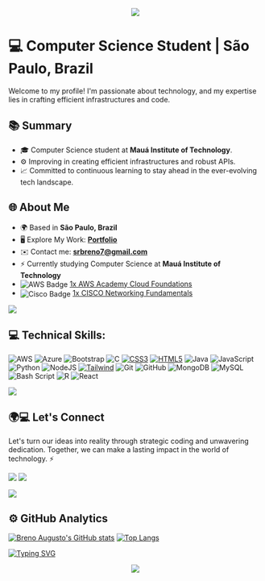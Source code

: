<p align="center">
  <img src="https://capsule-render.vercel.app/api?type=waving&color=0d214f&height=200&section=header&text=Olá,%20eu%20sou%20Breno%20Augusto!&fontColor=ffffff&fontSize=40&fontAlignY=35" />
</p>

# 💻 Computer Science Student | São Paulo, Brazil

Welcome to my profile! I'm passionate about technology, and my expertise lies in crafting efficient infrastructures and code.

## 📚 Summary
- 🎓 Computer Science student at **Mauá Institute of Technology**.
- ⚙️ Improving in creating efficient infrastructures and robust APIs.
- 📈 Committed to continuous learning to stay ahead in the ever-evolving tech landscape.

## 🌐 About Me
<ul align="start">
  <li>
    🌍 Based in <strong>São Paulo, Brazil</strong>
  </li>
  <li>
    🖥️ Explore My Work: <a href="https://github.com/BrenoAugustoOG" target="_blank"><strong>Portfolio</strong></a>
  </li>
  <li>
    ✉️ Contact me: <a href="mailto:srbreno7@gmail.com"><strong>srbreno7@gmail.com</strong></a>
  </li>
  <li>
    ⚡ Currently studying Computer Science at <strong>Mauá Institute of Technology</strong>
  </li>
  <li>
    <img src="https://img.shields.io/badge/AWS-%23FF9900.svg?style=for-the-badge&logo=amazon-aws&logoColor=white" alt="AWS Badge" align="center" /> <a href="https://www.credly.com/badges/06a5b985-7939-4070-9f2f-36daf82a04a1/public_url" target="_blank"> 1x AWS Academy Cloud Foundations</a>
  </li>
  <li>
    <img src="https://img.shields.io/badge/cisco-%23049fd9.svg?style=for-the-badge&logo=cisco&logoColor=black" alt="Cisco Badge" align="center" /> <a href="https://www.credly.com/badges/eadaa7b1-b20c-4414-b57d-7eddbb4b5863/public_url" target="_blank"> 1x CISCO Networking Fundamentals</a>
  </li>
</ul>

<img src="https://user-images.githubusercontent.com/73097560/115834477-dbab4500-a447-11eb-908a-139a6edaec5c.gif">

## 💻 Technical Skills:  

![AWS](https://img.shields.io/badge/AWS-%23FF9900.svg?style=for-the-badge&logo=amazon-aws&logoColor=white)
![Azure](https://img.shields.io/badge/azure-%230072C6.svg?style=for-the-badge&logo=microsoftazure&logoColor=white)
![Bootstrap](https://img.shields.io/badge/bootstrap-%238511FA.svg?style=for-the-badge&logo=bootstrap&logoColor=white)
![C](https://img.shields.io/badge/c-%2300599C.svg?style=for-the-badge&logo=c&logoColor=white)
[![CSS3](https://img.shields.io/badge/CSS3-1572B6?style=for-the-badge&logo=css3&logoColor=white)]()
[![HTML5](https://img.shields.io/badge/HTML5-E34F26?style=for-the-badge&logo=html5&logoColor=white)]()
![Java](https://img.shields.io/badge/java-%23ED8B00.svg?style=for-the-badge&logo=openjdk&logoColor=white)
![JavaScript](https://img.shields.io/badge/javascript-%23323330.svg?style=for-the-badge&logo=javascript&logoColor=%23F7DF1E)
![Python](https://img.shields.io/badge/python-3670A0?style=for-the-badge&logo=python&logoColor=ffdd54)
![NodeJS](https://img.shields.io/badge/node.js-6DA55F?style=for-the-badge&logo=node.js&logoColor=white)
[![Tailwind](https://img.shields.io/badge/Tailwind_CSS-38B2AC?style=for-the-badge&logo=tailwind-css&logoColor=white)]()
![Git](https://img.shields.io/badge/git-%23F05033.svg?style=for-the-badge&logo=git&logoColor=white)
![GitHub](https://img.shields.io/badge/github-%23121011.svg?style=for-the-badge&logo=github&logoColor=white)
![MongoDB](https://img.shields.io/badge/MongoDB-%234ea94b.svg?style=for-the-badge&logo=mongodb&logoColor=white)
![MySQL](https://img.shields.io/badge/mysql-4479A1.svg?style=for-the-badge&logo=mysql&logoColor=white)
![Bash Script](https://img.shields.io/badge/bash_script-%23121011.svg?style=for-the-badge&logo=gnu-bash&logoColor=white)
![R](https://img.shields.io/badge/R-276DC3?style=for-the-badge&logo=r&logoColor=white)
![React](https://img.shields.io/badge/react-%2320232a.svg?style=for-the-badge&logo=react&logoColor=%2361DAFB)

<img src="https://user-images.githubusercontent.com/73097560/115834477-dbab4500-a447-11eb-908a-139a6edaec5c.gif">

## 🌍💻 Let's Connect
Let's turn our ideas into reality through strategic coding and unwavering dedication. Together, we can make a lasting impact in the world of technology. ⚡
    
<a href="https://www.instagram.com/_brenoaugustoo/" target="_blank"><img src="https://img.shields.io/badge/-Instagram-%23E4405F?style=for-the-badge&logo=instagram&logoColor=white" target="_blank"></a>
<a href="https://www.linkedin.com/in/brenoaugustoog/" target="_blank"><img src="https://img.shields.io/badge/-LinkedIn-%230077B5?style=for-the-badge&logo=linkedin&logoColor=white" target="_blank"></a>

<img src="https://user-images.githubusercontent.com/73097560/115834477-dbab4500-a447-11eb-908a-139a6edaec5c.gif">

## ⚙️ GitHub Analytics

  [![Breno Augusto's GitHub stats](https://github-readme-stats.vercel.app/api?username=BrenoAugustoOG&show_icons=true&theme=github_dark&include_all_commits=true&count_private=true)](https://github.com/BrenoAugustoOG/github-readme-stats)
  [![Top Langs](https://github-readme-stats.vercel.app/api/top-langs/?username=BrenoAugustoOG&hide_progress=true&theme=github_dark)](https://github.com/BrenoAugustoOG/github-readme-stats)

<a href="https://git.io/typing-svg" align="center">
  <img src="https://readme-typing-svg.demolab.com?font=Fira+Code&pause=1000&color=65C7FC&width=435&lines=Computer+Science+Student+at+IMT;Trying+to+get+better+everyday!;%22One+day+or+day+one%22" alt="Typing SVG" />
</a>

<p align="center">
  <img src="https://capsule-render.vercel.app/api?type=waving&color=0d214f&height=100&section=footer"/>
</p>
